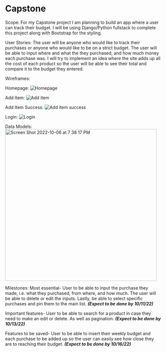 # Capstone
Scope: For my Capstone project I am planning to build an app where a user can track their budget. I will be using Django/Python fullstack to complete this project along with Bootstrap for the styling.

User Stories: The user will be anyone who would like to track their purchases or anyone who would like to be on a strict budget. The user will be able to input where and what the they purchased, and how much money each purchase was. I will try to implement an idea where the site adds up all the cost of each product so the user will be able to see their total and compare it to the budget they entered. 

Wireframes:

Homepage:
![Homepage](https://user-images.githubusercontent.com/102116778/194437084-eca3776d-5633-4b6a-8e4b-9ba5e157a4af.jpg)

Add Item:
![Add item](https://user-images.githubusercontent.com/102116778/194437076-b6021baa-569e-4fb6-906e-547a7fc3fa73.jpg)

Add Item Success:
![Add item success](https://user-images.githubusercontent.com/102116778/194437069-ffcff2e2-ca84-4687-930d-347398e567d0.jpg)

Login:
![Login](https://user-images.githubusercontent.com/102116778/194437088-17ca6dbb-cd39-4ace-a0be-59f133eb6a37.jpg)


Data Models: 
<img width="490" alt="Screen Shot 2022-10-06 at 7 38 17 PM" src="https://user-images.githubusercontent.com/102116778/194437290-23b756c0-1a68-440d-9d40-c990aa66fa3c.png">


Milestones: 
Most essential- User to be able to input the purchase they made, i.e. what they purchased, from where, and how much. The user will be able to delete or edit the inputs. Lastly, be able to select specific purchases and pin them to the main list. ***(Expect to be done by 10/11/22)***

Important features- User to be able to search for a product in case they need to make an edit or delete. As well as pagination. ***(Expect to be done by 10/13/22)***

Features to be saved- User to be able to insert their weekly budget and each purchase to be added up so the user can easily see how close they are to reaching their budget. ***(Expect to be done by 10/16/22)***
